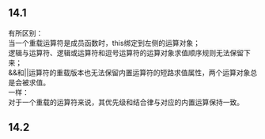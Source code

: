 ## 14.1
有所区别：  
当一个重载运算符是成员函数时，this绑定到左侧的运算对象；  
逻辑与运算符、逻辑或运算符和逗号运算符的运算对象求值顺序规则无法保留下来；  
&&和||运算符的重载版本也无法保留内置运算符的短路求值属性，两个运算对象总是会被求值。  
一样：  
对于一个重载的运算符来说，其优先级和结合律与对应的内置运算保持一致。  

## 14.2
